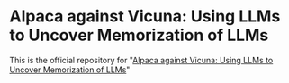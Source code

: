 # Alpaca against Vicuna: Using LLMs to Uncover Memorization of LLMs
This is the official repository for "[Alpaca against Vicuna: Using LLMs to Uncover Memorization of LLMs](https://arxiv.org/pdf/2403.04801)"

